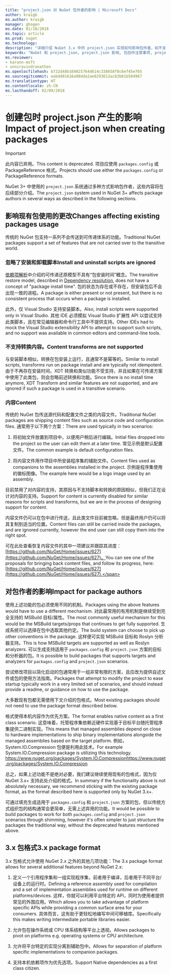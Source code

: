 ```yaml
---
title: "project.json 对 NuGet 包作者的影响 | Microsoft Docs"
author: kraigb
ms.author: kraigb
manager: ghogen
ms.date: 01/18/2018
ms.topic: article
ms.prod: nuget
ms.technology: 
description: "详细介绍 NuGet 3.x 中的 project.json 实现如何影响包作者，如不支持的功能、内容和包格式。"
keywords: "NuGet 和 project.json, project.json 影响, 包创作注意事项, project.json 功能"
ms.reviewer:
- karann-msft
- unniravindranathan
ms.openlocfilehash: b732d48b169825764d614c338658f8c6ef45e765
ms.sourcegitcommit: eabd401616a98dda2ae6293612acb3b81b584967
ms.translationtype: HT
ms.contentlocale: zh-CN
ms.lasthandoff: 02/09/2018
---
```

# <a name="impact-of-projectjson-when-creating-packages"></a><span data-ttu-id="d572f-104">创建包时 project.json 产生的影响</span><span class="sxs-lookup"><span data-stu-id="d572f-104">Impact of project.json when creating packages</span></span>

> [!Important]
> <span data-ttu-id="d572f-105">此内容已弃用。</span><span class="sxs-lookup"><span data-stu-id="d572f-105">This content is deprecated.</span></span> <span data-ttu-id="d572f-106">项目应使用 `packages.config` 或 PackageReference 格式。</span><span class="sxs-lookup"><span data-stu-id="d572f-106">Projects should use either the `packages.config` or PackageReference formats.</span></span>

<span data-ttu-id="d572f-107">NuGet 3+ 中使用的 `project.json` 系统通过多种方式影响包作者，这些内容将在后续部分介绍。</span><span class="sxs-lookup"><span data-stu-id="d572f-107">The `project.json` system used in NuGet 3+ affects package authors in several ways as described in the following sections.</span></span>

## <a name="changes-affecting-existing-packages-usage"></a><span data-ttu-id="d572f-108">影响现有包使用的更改</span><span class="sxs-lookup"><span data-stu-id="d572f-108">Changes affecting existing packages usage</span></span>

<span data-ttu-id="d572f-109">传统的 NuGet 包支持一系列不会传送到可传递体系的功能。</span><span class="sxs-lookup"><span data-stu-id="d572f-109">Traditional NuGet packages support a set of features that are not carried over to the transitive world.</span></span>

### <a name="install-and-uninstall-scripts-are-ignored"></a><span data-ttu-id="d572f-110">忽略了安装和卸载脚本</span><span class="sxs-lookup"><span data-stu-id="d572f-110">Install and uninstall scripts are ignored</span></span>

<span data-ttu-id="d572f-111">[依赖项解析](../consume-packages/dependency-resolution.md#dependency-resolution-with-packagereference)中介绍的可传递还原模型不具有“包安装时间”概念。</span><span class="sxs-lookup"><span data-stu-id="d572f-111">The transitive restore model, described in [Dependency resolution](../consume-packages/dependency-resolution.md#dependency-resolution-with-packagereference), does not have a concept of "package install time".</span></span> <span data-ttu-id="d572f-112">包的状态为存在或不存在，但安装包后不会出现一致的进程。</span><span class="sxs-lookup"><span data-stu-id="d572f-112">A package is either present or not present, but there is no consistent process that occurs when a package is installed.</span></span>

<span data-ttu-id="d572f-113">此外，仅 Visual Studio 支持安装脚本。</span><span class="sxs-lookup"><span data-stu-id="d572f-113">Also, install scripts were supported only in Visual Studio.</span></span> <span data-ttu-id="d572f-114">其他 IDE 必须模拟 Visual Studio 扩展性 API 以尝试支持此类脚本，且在常见编辑器和命令行工具中不提供支持。</span><span class="sxs-lookup"><span data-stu-id="d572f-114">Other IDEs had to mock the Visual Studio extensibility API to attempt to support such scripts, and no support was available in common editors and command-line tools.</span></span>

### <a name="content-transforms-are-not-supported"></a><span data-ttu-id="d572f-115">不支持转换内容。</span><span class="sxs-lookup"><span data-stu-id="d572f-115">Content transforms are not supported</span></span>

<span data-ttu-id="d572f-116">与安装脚本相似，转换在包安装上运行，且通常不是幂等的。</span><span class="sxs-lookup"><span data-stu-id="d572f-116">Similar to install scripts, transforms run on package install and are typically not idempotent.</span></span> <span data-ttu-id="d572f-117">由于不再存在安装时间，XDT 转换和类似功能不受支持，并且如果在可传递方案中使用了此类包，则会忽略前述转换和功能。</span><span class="sxs-lookup"><span data-stu-id="d572f-117">Since there is no install time anymore, XDT Transform and similar features are not supported, and are ignored if such a package is used in a transitive scenario.</span></span>

### <a name="content"></a><span data-ttu-id="d572f-118">内容</span><span class="sxs-lookup"><span data-stu-id="d572f-118">Content</span></span>

<span data-ttu-id="d572f-119">传统的 NuGet 包传送源代码和配置文件之类的内容文件。</span><span class="sxs-lookup"><span data-stu-id="d572f-119">Traditional NuGet packages are shipping content files such as source code and configuration files.</span></span> <span data-ttu-id="d572f-120">通常用于以下两个方案：</span><span class="sxs-lookup"><span data-stu-id="d572f-120">There are used typically in two scenarios:</span></span>

1. <span data-ttu-id="d572f-121">将初始文件放置到项目中，以便用户稍后进行编辑。</span><span class="sxs-lookup"><span data-stu-id="d572f-121">Initial files dropped into the project so the user can edit them at a later time.</span></span> <span data-ttu-id="d572f-122">常见示例是默认配置文件。</span><span class="sxs-lookup"><span data-stu-id="d572f-122">The common example is default configuration files.</span></span>

1. <span data-ttu-id="d572f-123">将内容文件用作项目中所安装程序集的辅助文件。</span><span class="sxs-lookup"><span data-stu-id="d572f-123">Content files used as companions to the assemblies installed in the project.</span></span> <span data-ttu-id="d572f-124">示例是程序集使用的徽标图像。</span><span class="sxs-lookup"><span data-stu-id="d572f-124">The example here would be a logo image used by an assembly.</span></span>

<span data-ttu-id="d572f-125">目前禁用了对内容的支持，其原因与不支持脚本和转换的原因相似，但我们正在设计对内容的支持。</span><span class="sxs-lookup"><span data-stu-id="d572f-125">Support for content is currently disabled for similar reasons for scripts and transforms, but we are in the process of designing support for content.</span></span>

<span data-ttu-id="d572f-126">内容文件仍可以在包中进行传送，且此类文件目前被忽略，但是最终用户仍可以将其复制到适当的位置。</span><span class="sxs-lookup"><span data-stu-id="d572f-126">Content files can still be carried inside the packages, and are ignored currently, however the end user can still copy them into the right spot.</span></span>

<span data-ttu-id="d572f-127">可在此处查看恢复内容文件的其中一项建议并跟踪其进度：[https://github.com/NuGet/Home/issues/627](https://github.com/NuGet/Home/issues/627)。</span><span class="sxs-lookup"><span data-stu-id="d572f-127">You can see one of the proposals for bringing back content files, and follow its progress, here: [https://github.com/NuGet/Home/issues/627](https://github.com/NuGet/Home/issues/627).</span></span>

## <a name="impact-for-package-authors"></a><span data-ttu-id="d572f-128">对包作者的影响</span><span class="sxs-lookup"><span data-stu-id="d572f-128">Impact for package authors</span></span>

<span data-ttu-id="d572f-129">使用上述功能的包必须使用不同的机制。</span><span class="sxs-lookup"><span data-stu-id="d572f-129">Packages using the above features would have to use a different mechanism.</span></span> <span data-ttu-id="d572f-130">对此最常用的有用机制是继续受到完全支持的 MSBuild 目标/属性。</span><span class="sxs-lookup"><span data-stu-id="d572f-130">The most commonly useful mechanism for this would be the MSBuild targets/props that continues to get fully supported.</span></span> <span data-ttu-id="d572f-131">生成系统可以选择在包中选取其他约定。</span><span class="sxs-lookup"><span data-stu-id="d572f-131">The build system can choose to pick up other conventions in the package.</span></span> <span data-ttu-id="d572f-132">这样便可实现 MSBuild 目标和 Roslyn 分析器支持。</span><span class="sxs-lookup"><span data-stu-id="d572f-132">This is how MSBuild targets are supported as well as Roslyn analyzers.</span></span> <span data-ttu-id="d572f-133">可以生成支持适用于 `packages.config` 和 `project.json` 方案的目标和分析器的包。</span><span class="sxs-lookup"><span data-stu-id="d572f-133">It is possible to build packages that supports targets and analyzers for `packages.config` and `project.json` scenarios.</span></span>

<span data-ttu-id="d572f-134">尝试修改项目以简化启动的包通常用于一组非常有限的方案，且应改为提供自述文件或包的使用方法指南。</span><span class="sxs-lookup"><span data-stu-id="d572f-134">Packages that attempt to modify the project to ease startup typically work in a very limited set of scenarios, and should instead provide a readme, or guidance on how to use the package.</span></span>

<span data-ttu-id="d572f-135">大多数现有包都无需使用下文介绍的包格式。</span><span class="sxs-lookup"><span data-stu-id="d572f-135">Most existing packages should not need to use the package format described below.</span></span>

<span data-ttu-id="d572f-136">格式使得本机内容作为优先方案。</span><span class="sxs-lookup"><span data-stu-id="d572f-136">The format enables native content as a first class scenario.</span></span> <span data-ttu-id="d572f-137">这意味着，托管程序集依赖近硬件实现基于目标平台随托管程序集提供二进制实现。</span><span class="sxs-lookup"><span data-stu-id="d572f-137">This means that managed assemblies depend on close to hardware implementations to ship binary implementations alongside the managed assemblies based on the target platform.</span></span> <span data-ttu-id="d572f-138">例如，System.IO.Compression 包便是利用此技术。</span><span class="sxs-lookup"><span data-stu-id="d572f-138">For example System.IO.Compression package is utilizing this technology.</span></span> [<span data-ttu-id="d572f-139">https://www.nuget.org/packages/System.IO.Compression</span><span class="sxs-lookup"><span data-stu-id="d572f-139">https://www.nuget.org/packages/System.IO.Compression</span></span>](https://www.nuget.org/packages/System.IO.Compression)

<span data-ttu-id="d572f-140">总之，如果上述功能不是绝对必要，我们建议继续使用现有的包格式，因为仅 NuGet 3.x+ 支持此处介绍的格式。</span><span class="sxs-lookup"><span data-stu-id="d572f-140">In summary if the functionality above is not absolutely necessary, we recommend sticking with the existing package format, as the format described here is supported only by NuGet 3.x+.</span></span>

<span data-ttu-id="d572f-141">可通过填充生成适用于 `packages.config` 和 `project.json` 方案的包，但以传统方式组织包的结构通常会更简单，无需上述弃用的功能。</span><span class="sxs-lookup"><span data-stu-id="d572f-141">It would be possible to build packages to work for both `packages.config` and `project.json` scenarios through shimming, however it's often simpler to just structure the packages the traditional way, without the deprecated features mentioned above.</span></span>

## <a name="3x-package-format"></a><span data-ttu-id="d572f-142">3.x 包格式</span><span class="sxs-lookup"><span data-stu-id="d572f-142">3.x package format</span></span>

<span data-ttu-id="d572f-143">3.x 包格式允许使用 NuGet 2.x 之外的其他几项功能：</span><span class="sxs-lookup"><span data-stu-id="d572f-143">The 3.x package format allows for several additional features beyond NuGet 2.x:</span></span>

1. <span data-ttu-id="d572f-144">定义一个引用程序集和一组实现程序集，前者用于编译，后者用于不同平台/设备上的运行时。</span><span class="sxs-lookup"><span data-stu-id="d572f-144">Defining a reference assembly used for compilation and a set of implementation assemblies used for runtime on different platforms/devices.</span></span> <span data-ttu-id="d572f-145">这样，你就可以利用平台特定的 API，同时为使用者提供常见的外围应用。</span><span class="sxs-lookup"><span data-stu-id="d572f-145">Which allows you to take advantage of platform specific APIs while providing a common surface area for your consumers.</span></span> <span data-ttu-id="d572f-146">具体而言，这有助于更轻松地编写中间可移植库。</span><span class="sxs-lookup"><span data-stu-id="d572f-146">Specifically this makes writing intermediate portable libraries easier.</span></span>

1. <span data-ttu-id="d572f-147">允许包在操作系统或 CPU 体系结构等平台上透视。</span><span class="sxs-lookup"><span data-stu-id="d572f-147">Allows packages to pivot on platforms e.g. operating systems or CPU architecture.</span></span>

1. <span data-ttu-id="d572f-148">允许将平台特定的实现分离到辅助包中。</span><span class="sxs-lookup"><span data-stu-id="d572f-148">Allows for separation of platform specific implementations to companion packages.</span></span>

1. <span data-ttu-id="d572f-149">支持本机依赖项作为优先选项。</span><span class="sxs-lookup"><span data-stu-id="d572f-149">Support Native dependencies as a first class citizen.</span></span>
